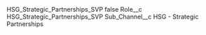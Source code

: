 <?xml version="1.0" encoding="UTF-8"?>
<CustomMetadata xmlns="http://soap.sforce.com/2006/04/metadata" xmlns:xsi="http://www.w3.org/2001/XMLSchema-instance" xmlns:xsd="http://www.w3.org/2001/XMLSchema">
    <label>HSG_Strategic_Partnerships_SVP</label>
    <protected>false</protected>
    <values>
        <field>Role__c</field>
        <value xsi:type="xsd:string">HSG_Strategic_Partnerships_SVP</value>
    </values>
    <values>
        <field>Sub_Channel__c</field>
        <value xsi:type="xsd:string">HSG - Strategic Partnerships</value>
    </values>
</CustomMetadata>

